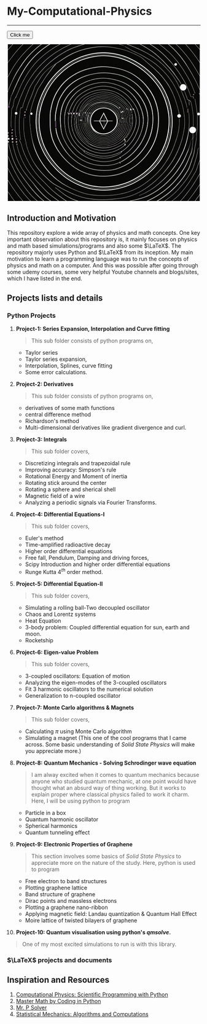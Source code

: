 # My-Computational-Physics
---
<button name="button" onclick="http://www.google.com">Click me</button>
<p align="center">
   
   <img src="computational physics logo.png" alt="Computational physics logo" style="width:500px;"/>
</p>

## Introduction and Motivation
This repository explore a wide array of physics and math concepts. One key important observation about this repository is, it mainly focuses on physics and math based simulations/programs and also some $\LaTeX$.
The repository majorly uses Python and $\LaTeX$ from its inception. My main motivation to learn a programming language was to run the concepts of physics and math on a computer. And this was possible after going through some udemy courses, some very helpful Youtube channels and blogs/sites, which I have listed in the end.

## Projects lists and details
### Python Projects

1. **Project-1: Series Expansion, Interpolation and Curve fitting**

   > This sub folder consists of python programs on, 
      - Taylor series
      - Taylor series expansion, 
      - Interpolation, Splines, curve fitting 
      - Some error calculations.

2. **Project-2: Derivatives**

   > This sub folder consists of python programs on,  
      - derivatives of some math functions 
      - central difference method
      - Richardson's method
      - Multi-dimensional derivatives like gradient 
      divergence and curl. 

3. **Project-3: Integrals**

   > This sub folder covers, 
      -  Discretizing integrals and trapezoidal rule 
      - Improving accuracy: Simpson's rule
      - Rotational Energy and Moment of inertia
      - Rotating stick around the center
      - Rotating a sphere and sherical shell
      - Magnetic field of a wire
      - Analyzing a periodic signals via Fourier Transforms.

4. **Project-4: Differential Equations-I**

   > This sub folder covers, 
      - Euler's method
      - Time-amplified radioactive decay
      - Higher order differential equations
      - Free fall, Pendulum, Damping and driving forces, 
      - Scipy Introduction and higher order differential equations
      - Runge Kutta $4^{th}$ order method.

5. **Project-5: Differential Equation-II**

   > This sub folder covers,
      - Simulating a rolling ball-Two decoupled oscillator
      - Chaos and Lorentz systems 
      - Heat Equation
      - 3-body problem: Coupled differential equation for sun, earth and moon.
      - Rocketship  

6. **Project-6: Eigen-value Problem**
   
   > This sub folder covers,
      - 3-coupled oscillators: Equation of motion
      - Analyzing the eigen-modes of the 3-coupled oscillators
      - Fit 3 harmonic oscillators to the numerical solution
      - Generalization to n-coupled oscillator

7. **Project-7: Monte Carlo algorithms \& Magnets**

   > This sub folder covers,
      
      - Calculating $\pi$ using Monte Carlo algorithm
      - Simulating a magnet (This one of the cool programs that I came across. Some basic understanding of _Solid State Physics_ will make you appreciate more.) 

8. **Project-8: Quantum Mechanics - Solving Schrodinger wave equation**
   
   > I am alway excited when it comes to quantum mechanics because anyone who studied quantum mechanic, at one point would have thought what an absurd way of thing working. But it works to explain proper where classical physics failed to work it charm. Here, I will be using python to program
      - Particle in a box
      - Quantum harmonic oscillator
      - Spherical harmonics
      - Quantum tunneling effect

9. **Project-9: Electronic Properties of Graphene**

   > This section involves some basics of _Solid State Physics_ to appreciate more on the nature of the study. Here, python is used to program
      - Free electron to band structures
      - Plotting graphene lattice
      - Band structure of graphene
      - Dirac points and massless electrons
      - Plotting a graphene nano-ribbon
      - Applying magnetic field: Landau quantization \& Quantum Hall Effect
      - Moire lattice of twisted bilayers of graphene

10. **Project-10: Quantum visualisation using python's _qmsolve_.**
   
   > One of my most excited simulations to run is with this library.
   

### $\LaTeX$ projects and documents


## Inspiration and Resources
1. [Computational Physics: Scientific Programming with Python](https://www.udemy.com/share/10603w3@d0xJBjGS2lUSrukWBJ1yuQnS7s5CFpr6PhcOq1l_R2Zu5rsCK1LxWZpjEvsgAyRi-w==/)
2. [Master Math by Coding in Python](https://www.udemy.com/share/101X5e3@SJDZvrWAGp3Aq1WwM_8D6nafOvA_xind8Vrc_pyBs1Qf8QJlURmrFlav9nKALFrSxA==/)
3. [Mr. P Solver](https://www.youtube.com/c/MrPSolver)
4. [Statistical Mechanics: Algorithms and Computations](https://www.coursera.org/programs/amc-faculty-development-hub-h8tbp/learn/statistical-mechanics)


